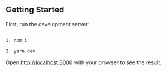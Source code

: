 ## Getting Started

First, run the development server:

```bash

1. npm i

2. yarn dev

```

Open [http://localhost:3000](http://localhost:3000) with your browser to see the result.
